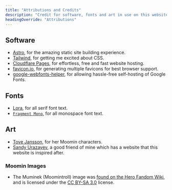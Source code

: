 ```yaml
---
title: "Attributions and Credits"
description: "Credit for software, fonts and art in use on this website"
headingOverride: "Attributions"
---
```


## Software

- [Astro](https://astro.build/), for the amazing static site building experience.
- [Tailwind](https://tailwindcss.com/), for getting me excited about CSS.
- [Cloudflare Pages](https://pages.dev/), for effortless, free and fast website hosting.
- [favicon.io](https://favicon.io/), for generating multiple favicons for best browser support.
- [google-webfonts-helper](https://gwfh.mranftl.com/), for allowing hassle-free self-hosting of Google Fonts.

## Fonts

- [Lora](https://github.com/cyrealtype/Lora-Cyrillic), for all serif font text.
- [`Fragment Mono`](https://github.com/weiweihuanghuang/fragment-mono), for all monospace font text.

## Art

- [Tove Jansson](https://en.wikipedia.org/wiki/Tove_Jansson), for her Moomin characters.
- [Sandy Urazayev](https://sandyuraz.com/), a good friend of mine which has a website that this website is inspired after.

### Moomin Images

- The Muminek (Moomintroll) image was [found on the Hero Fandom Wiki](https://hero.fandom.com/wiki/Moomintroll?file=Moomintroll.svg), and is licensed under the [CC BY-SA 3.0](https://creativecommons.org/licenses/by-sa/3.0/) license.
